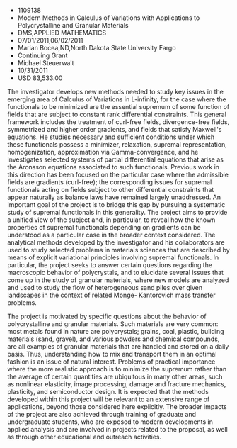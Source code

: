 
* 1109138
* Modern Methods in Calculus of Variations with Applications to Polycrystalline and Granular Materials
* DMS,APPLIED MATHEMATICS
* 07/01/2011,06/02/2011
* Marian Bocea,ND,North Dakota State University Fargo
* Continuing Grant
* Michael Steuerwalt
* 10/31/2011
* USD 83,533.00

The investigator develops new methods needed to study key issues in the emerging
area of Calculus of Variations in L-infinity, for the case where the functionals
to be minimized are the essential supremum of some function of fields that are
subject to constant rank differential constraints. This general framework
includes the treatment of curl-free fields, divergence-free fields, symmetrized
and higher order gradients, and fields that satisfy Maxwell's equations. He
studies necessary and sufficient conditions under which these functionals
possess a minimizer, relaxation, supremal representation, homogenization,
approximation via Gamma-convergence, and he investigates selected systems of
partial differential equations that arise as the Aronsson equations associated
to such functionals. Previous work in this direction has been focused on the
particular case where the admissible fields are gradients (curl-free); the
corresponding issues for supremal functionals acting on fields subject to other
differential constraints that appear naturally as balance laws have remained
largely unaddressed. An important goal of the project is to bridge this gap by
pursuing a systematic study of supremal functionals in this generality. The
project aims to provide a unified view of the subject and, in particular, to
reveal how the known properties of supremal functionals depending on gradients
can be understood as a particular case in the broader context considered. The
analytical methods developed by the investigator and his collaborators are used
to study selected problems in materials sciences that are described by means of
explicit variational principles involving supremal functionals. In particular,
the project seeks to answer certain questions regarding the macroscopic behavior
of polycrystals, and to elucidate several issues that come up in the study of
granular materials, where new models are analyzed and used to study the flow of
heterogeneous sand piles over given landscapes in the context of related Monge-
Kantorovich mass transfer problems.

The project is motivated by specific questions about the behavior of
polycrystalline and granular materials. Such materials are very common: most
metals found in nature are polycrystals; grains, coal, plastic, building
materials (sand, gravel), and various powders and chemical compounds, are all
examples of granular materials that are handled and stored on a daily basis.
Thus, understanding how to mix and transport them in an optimal fashion is an
issue of natural interest. Problems of practical importance where the more
realistic approach is to minimize the supremum rather than the average of
certain quantities are ubiquitous in many other areas, such as nonlinear
elasticity, image processing, damage and fracture mechanics, plasticity, and
semiconductor design. It is expected that the methods developed within this
project will be relevant to an extensive range of applications, beyond those
considered here explicitly. The broader impacts of the project are also achieved
through training of graduate and undergraduate students, who are exposed to
modern developments in applied analysis and are involved in projects related to
the proposal, as well as through other educational and outreach activities.

